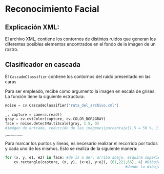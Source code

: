 # Reconocimiento Facial

## Explicación XML:

El archivo XML, contiene los contornos de distintos ruidos que generan los diferentes posibles elementos encontrados en el fondo de la imagen de un rostro.

## Clasificador en cascada

El `CascadeClassifier` contiene los contornos del ruido presentado en las caras

Para ser empleado, recibe como argumento la imagen en escala de grises. La función tiene la siguiente estructura:

```python
noise = cv.CascadeClassifier('ruta_del_archivo.xml')
...
_, capture = camera.read()
gray = cv.cvtColor(capture, cv.COLOR_BGR2GRAY)
face = noise.detectMultiScale(gray, 1.5, 3)
#imágen de entrada, reducción de las imágenes(porcentaje[1.5 = 50 %, 1.3 = 30%]), este factor reduce la cantidad de errores (por ej si hay 5 rostros [Se calibra sobre la marcha])
```

<img src="C:\Users\User\AppData\Roaming\Typora\typora-user-images\image-20210717123654177.png" alt="image-20210717123654177" style="zoom:30%;" />

Para marcar los puntos y líneas, es necesario realizar el recorrido por todos y cada uno de los mismos. Esto se realiza de la siguiente manera:

```python
for (x, y, e1, e2) in face: #de iz a der, arriba abajo, esquina superior iz, esquina inferior der
    cv.rectangle(capture, (x, y), (x+e1, y+e2), (61,221,66), 4) #Dibujamos un rectangulo sobre el vídeo
    												   #donde lo dibuja, Eje X y Y, concatenamos alturas y anchuras, Color, grosor
```

